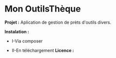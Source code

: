 # Mon OutilsThèque

**Projet :**
Aplication de gestion de prèts d'outils divers.

**Instalation :**
  * I-Via composer

  * II-En téléchargement
**Licence :**
